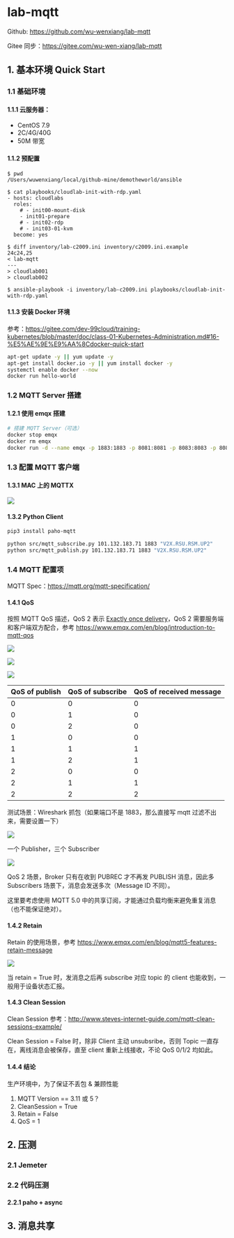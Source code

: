 # lab-mqtt

Github: <https://github.com/wu-wenxiang/lab-mqtt>

Gitee 同步：<https://gitee.com/wu-wen-xiang/lab-mqtt>

## 1. 基本环境 Quick Start

### 1.1 基础环境

#### 1.1.1 云服务器：

- CentOS 7.9
- 2C/4G/40G
- 50M 带宽

#### 1.1.2 预配置

```console
$ pwd
/Users/wuwenxiang/local/github-mine/demotheworld/ansible

$ cat playbooks/cloudlab-init-with-rdp.yaml
- hosts: cloudlabs
  roles:
    # - init00-mount-disk
    - init01-prepare
    # - init02-rdp
    # - init03-01-kvm
  become: yes

$ diff inventory/lab-c2009.ini inventory/c2009.ini.example 
24c24,25
< lab-mqtt
---
> cloudlab001
> cloudlab002

$ ansible-playbook -i inventory/lab-c2009.ini playbooks/cloudlab-init-with-rdp.yaml
```

#### 1.1.3 安装 Docker 环境

参考：<https://gitee.com/dev-99cloud/training-kubernetes/blob/master/doc/class-01-Kubernetes-Administration.md#16-%E5%AE%9E%E9%AA%8Cdocker-quick-start>

```bash
apt-get update -y || yum update -y
apt-get install docker.io -y || yum install docker -y
systemctl enable docker --now
docker run hello-world
```

### 1.2 MQTT Server 搭建

#### 1.2.1 使用 emqx 搭建

```bash
# 搭建 MQTT Server（可选）
docker stop emqx
docker rm emqx
docker run -d --name emqx -p 1883:1883 -p 8081:8081 -p 8083:8083 -p 8084:8084 -p 8883:8883 -p 18083:18083 emqx/emqx:4.3.11
```

### 1.3 配置 MQTT 客户端

#### 1.3.1 MAC 上的 MQTTX

![](images/mqttx-config.png)

#### 1.3.2 Python Client

```bash
pip3 install paho-mqtt

python src/mqtt_subscribe.py 101.132.183.71 1883 "V2X.RSU.RSM.UP2"
python src/mqtt_publish.py 101.132.183.71 1883 "V2X.RSU.RSM.UP2"
```

### 1.4 MQTT 配置项

MQTT Spec：<https://mqtt.org/mqtt-specification/>

#### 1.4.1 QoS

按照 MQTT QoS 描述，QoS 2 表示 [Exactly once delivery](http://docs.oasis-open.org/mqtt/mqtt/v3.1.1/os/mqtt-v3.1.1-os.html#_Toc398718037)，QoS 2 需要服务端和客户端双方配合，参考 <https://www.emqx.com/en/blog/introduction-to-mqtt-qos>

![](images/mqtt-qos-0.webp)

![](images/mqtt-qos-1.webp)

![](images/mqtt-qos-2.webp)

| QoS of publish | QoS of subscribe | QoS of received message |
| - | - | - |
| 0 | 0 | 0 |
| 0 | 1 | 0 |
| 0 | 2 | 0 |
| 1 | 0 | 0 |
| 1 | 1 | 1 |
| 1 | 2 | 1 |
| 2 | 0 | 0 |
| 2 | 1 | 1 |
| 2 | 2 | 2 |

测试场景：Wireshark 抓包（如果端口不是 1883，那么直接写 mqtt 过滤不出来，需要设置一下）

![](images/mqtt-wireshark-port-config.png)

一个 Publisher，三个 Subscriber

![](images/mqtt-qos-2-wireshark.png)

QoS 2 场景，Broker 只有在收到 PUBREC 才不再发 PUBLISH 消息，因此多 Subscribers 场景下，消息会发送多次（Message ID 不同）。

这里要考虑使用 MQTT 5.0 中的共享订阅，才能通过负载均衡来避免重复消息（也不能保证绝对）。

#### 1.4.2 Retain

Retain 的使用场景，参考 <https://www.emqx.com/en/blog/mqtt5-features-retain-message>

![](images/mqtt-retain.webp)

当 retain = True 时，发消息之后再 subscribe 对应 topic 的 client 也能收到，一般用于设备状态汇报。

#### 1.4.3 Clean Session

Clean Session 参考：<http://www.steves-internet-guide.com/mqtt-clean-sessions-example/>

Clean Session = False 时，除非 Client 主动 unsubsribe，否则 Topic 一直存在，离线消息会被保存，直至 client 重新上线接收，不论 QoS 0/1/2 均如此。

#### 1.4.4 结论

生产环境中，为了保证不丢包 & 兼顾性能

1. MQTT Version == 3.11 或 5？
2. CleanSession = True
3. Retain = False
4. QoS = 1

## 2. 压测

### 2.1 Jemeter

### 2.2 代码压测

#### 2.2.1 paho + async

## 3. 消息共享
